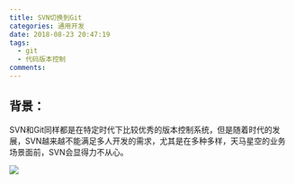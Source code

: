```yaml
---
title: SVN切换到Git
categories: 通用开发
date: 2018-08-23 20:47:19
tags:
  - git
  - 代码版本控制  
comments:
---
```

## 背景：
SVN和Git同样都是在特定时代下比较优秀的版本控制系统，但是随着时代的发展，SVN越来越不能满足多人开发的需求，尤其是在多种多样，天马星空的业务场景面前，SVN会显得力不从心。

![](https://wx4.sinaimg.cn/large/006tNbRwgy1fujxnf8ilhj30zk0m8gm9.jpg)

<!-- more -->
